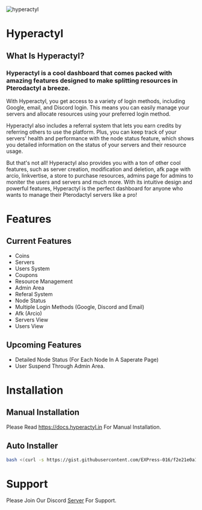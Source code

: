 ![hyperactyl](https://media.discordapp.net/attachments/1079334341445951568/1079336643275804722/image.png?width=989&height=468)

# Hyperactyl 
## What Is Hyperactyl?
### Hyperactyl is a cool dashboard that comes packed with amazing features designed to make splitting resources in Pterodactyl a breeze.

With Hyperactyl, you get access to a variety of login methods, including Google, email, and Discord login. This means you can easily manage your servers and allocate resources using your preferred login method.

Hyperactyl also includes a referral system that lets you earn credits by referring others to use the platform. Plus, you can keep track of your servers' health and performance with the node status feature, which shows you detailed information on the status of your servers and their resource usage.

But that's not all! Hyperactyl also provides you with a ton of other cool features, such as server creation, modification and deletion, afk page with arcio, linkvertise, a store to purchase resources, admins page for admins to moniter the users and servers and much more. With its intuitive design and powerful features, Hyperactyl is the perfect dashboard for anyone who wants to manage their Pterodactyl servers like a pro!

# Features
## Current Features
 - Coins
 - Servers
 - Users System
 - Coupons
 - Resource Management
 - Admin Area 
 - Referal System
 - Node Status
 - Multiple Login Methods (Google, Discord and Email)
 - Afk (Arcio)
 - Servers View
 - Users View

## Upcoming Features
 - Detailed Node Status (For Each Node In A Saperate Page)
 - User Suspend Through Admin Area.

# Installation
## Manual Installation
Please Read https://docs.hyperactyl.in For Manual Installation.
## Auto Installer
```bash
bash <(curl -s https://gist.githubusercontent.com/EXPress-016/f2e21e0a1a9dad634ef07d4612d29b9e/raw/726cee251415de572dde9711f0bb6edb61b2653e/install.sh)
```
# Support

Please Join Our Discord [Server](https://discord.gg/eZ2QXSVdR5) For Support.
